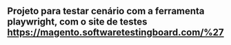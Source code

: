 ## Projeto para testar cenário com a ferramenta playwright, com o site de testes https://magento.softwaretestingboard.com/%27